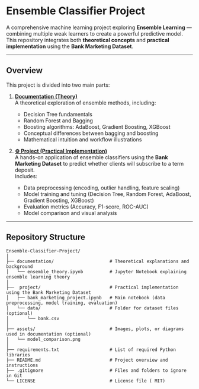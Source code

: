 #  Ensemble Classifier Project  

A comprehensive machine learning project exploring **Ensemble Learning** — combining multiple weak learners to create a powerful predictive model.  
This repository integrates both **theoretical concepts** and **practical implementation** using the **Bank Marketing Dataset**.  

---

## Overview

This project is divided into two main parts:  

1. **[ Documentation (Theory)](https://github.com/MohsenSafari83/Supervised-Learning-/tree/main/classification/Emsemble%20Classifier/docs)**  
   A theoretical exploration of ensemble methods, including:
   - Decision Tree fundamentals  
   - Random Forest and Bagging  
   - Boosting algorithms: AdaBoost, Gradient Boosting, XGBoost  
   - Conceptual differences between bagging and boosting  
   - Mathematical intuition and workflow illustrations  

2. **[⚙️ Project (Practical Implementation)](https://github.com/MohsenSafari83/Supervised-Learning-/tree/main/classification/Emsemble%20Classifier/project)**  
   A hands-on application of ensemble classifiers using the **Bank Marketing Dataset** to predict whether clients will subscribe to a term deposit.  
   Includes:
   - Data preprocessing (encoding, outlier handling, feature scaling)  
   - Model training and tuning (Decision Tree, Random Forest, AdaBoost, Gradient Boosting, XGBoost)  
   - Evaluation metrics (Accuracy, F1-score, ROC-AUC)  
   - Model comparison and visual analysis  

---

##  Repository Structure
```
Ensemble-Classifier-Project/
│
├── documentation/                     # Theoretical explanations and background
│   └── ensemble_theory.ipynb          # Jupyter Notebook explaining ensemble learning theory
│
├──  project/                          # Practical implementation using the Bank Marketing Dataset
│   ├── bank_marketing_project.ipynb   # Main notebook (data preprocessing, model training, evaluation)
│   └── data/                          # Folder for dataset files (optional)
│       └── bank.csv
│
├── assets/                            # Images, plots, or diagrams used in documentation (optional)
│   └── model_comparison.png
│
├── requirements.txt                   # List of required Python libraries
├── README.md                          # Project overview and instructions
├── .gitignore                         # Files and folders to ignore in Git
└── LICENSE                            # License file ( MIT)
```

